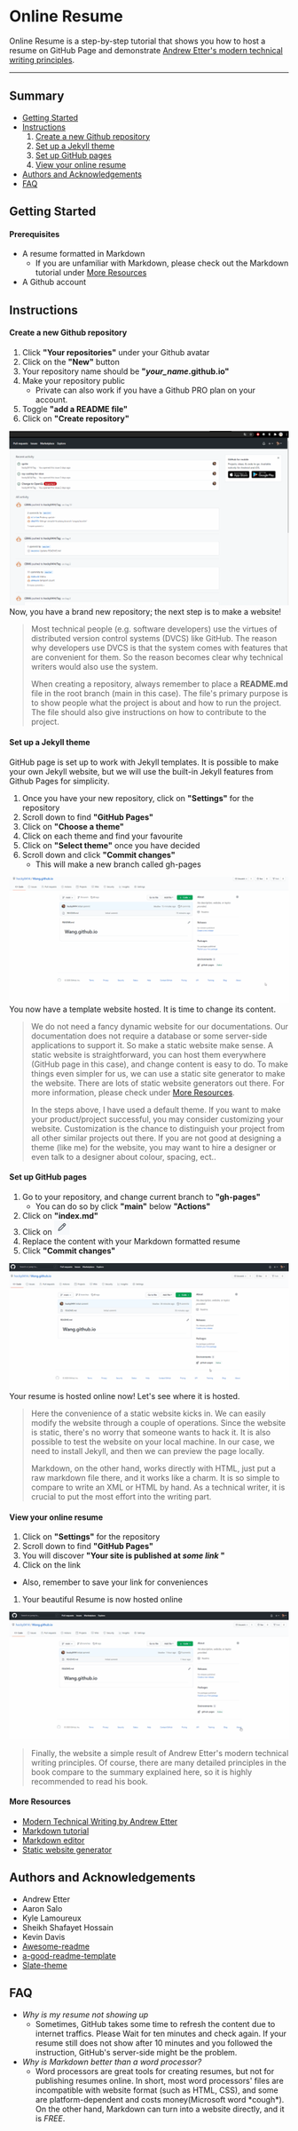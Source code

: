 # Online Resume

Online Resume is a step-by-step tutorial that shows you how to host a resume on GitHub Page and demonstrate [Andrew Etter's modern technical writing principles](https://www.amazon.ca/Modern-Technical-Writing-Introduction-Documentation-ebook/dp/B01A2QL9SS).
****
## Summary
  - [Getting Started](#Getting-Started)
  - [Instructions](#Instructions)  
    1. [Create a new Github repository](#Create-a-new-Github-repository)
    1. [Set up a Jekyll theme](#Set-up-a-Jekyll-theme)
    1. [Set up GitHub pages](#Set-up-GitHub-pages)
    1. [View your online resume](#View-your-online-resume)
  - [Authors and Acknowledgements](#Authors-and-Acknowledgements)
  - [FAQ](#FAQ)

## Getting Started
#### Prerequisites
  - A resume formatted in Markdown  
    - If you are unfamiliar with Markdown, please check out the Markdown tutorial under [More Resources](#More-Resources)
  - A Github account  

## Instructions
####  Create a new Github repository
1. Click **"Your repositories"** under your Github avatar
1. Click on the **"New"** button
1. Your repository name should be **"_your_name_.github.io"**
1. Make your repository public
   * Private can also work if you have a Github PRO plan on your account.
1. Toggle **"add a README file"**
1. Click on **"Create repository"**

![repo_demo](/img/create_repo.gif "Create a new Github repository")
Now, you have a brand new repository; the next step is to make a website!

>Most technical people (e.g. software developers) use the virtues of distributed version control systems (DVCS) like GitHub. The reason why developers use DVCS is that the system comes with features that are convenient for them. So the reason becomes clear why technical writers would also use the system.
>
>When creating a repository, always remember to place a **README.md** file in the root branch (main in this case). The file's primary purpose is to show people what the project is about and how to run the project. The file should also give instructions on how to contribute to the project.

####  Set up a Jekyll theme
  GitHub page is set up to work with Jekyll templates. It is possible to make your own Jekyll website, but we will use the built-in Jekyll features from Github Pages for simplicity.  

1. Once you have your new repository, click on **"Settings"** for the repository
1. Scroll down to find **"GitHub Pages"**
1. Click on **"Choose a theme"**
1. Click on each theme and find your favourite
1. Click on **"Select theme"** once you have decided
1. Scroll down and click **"Commit changes"**  
   - This will make a new branch called gh-pages

![theme_demo](/img/create_theme.gif "Set up a Jekyll theme")
You now have a template website hosted. It is time to change its content.

>We do not need a fancy dynamic website for our documentations. Our documentation does not require a database or some server-side applications to support it. So make a static website make sense. A static website is straightforward, you can host them everywhere (GitHub page in this case), and change content is easy to do. To make things even simpler for us, we can use a static site generator to make the website. There are lots of static website generators out there. For more information, please check under [More Resources](#More-Resources).
>
>In the steps above, I have used a default theme. If you want to make your product/project successful, you may consider customizing your website. Customization is the chance to distinguish your project from all other similar projects out there. If you are not good at designing a theme (like me) for the website,  you may want to hire a designer or even talk to a designer about colour, spacing, ect..
####  Set up GitHub pages
1. Go to your repository, and change current branch to **"gh-pages"**
   - You can do so by click **"main"** below **"Actions"**
1. Click on **"index.md"**
1. Click on ![Edit this file](/img/pen.PNG "pen icon")
1. Replace the content with your Markdown formatted resume
1. Click **"Commit changes"**

![content_demo](/img/change_content.gif "Change content to resume")
 Your resume is hosted online now! Let's see where it is hosted.

>Here the convenience of a static website kicks in. We can easily modify the website through a couple of operations. Since the website is static, there's no worry that someone wants to hack it. It is also possible to test the website on your local machine. In our case, we need to install Jekyll, and then we can preview the page locally.
>
>Markdown, on the other hand, works directly with HTML, just put a raw markdown file there, and it works like a charm. It is so simple to compare to write an XML or HTML by hand. As a technical writer, it is crucial to put the most effort into the writing part.

####  View your online resume
1. Click on **"Settings"** for the repository
1. Scroll down to find **"GitHub Pages"**
1. You will discover **"Your site is published at _some link_ "**
1. Click on the link  
  - Also, remember to save your link for conveniences
1. Your beautiful Resume is now hosted online

![view_demo](/img/view.gif "View your online resume")

>Finally, the website a simple result of Andrew Etter's modern technical writing principles. Of course, there are many detailed principles in the book compare to the summary explained here, so it is highly recommended to read his book.

#### More Resources
- [Modern Technical Writing by Andrew Etter](https://www.amazon.ca/Modern-Technical-Writing-Introduction-Documentation-ebook/dp/B01A2QL9SS)
- [Markdown tutorial](https://www.markdowntutorial.com/)  
- [Markdown editor](https://www.shopify.com/partners/blog/10-of-the-best-markdown-editors)
- [Static website generator](https://snipcart.com/blog/choose-best-static-site-generator)
## Authors and Acknowledgements
-  Andrew Etter
-  Aaron Salo
-  Kyle Lamoureux
-  Sheikh Shafayet Hossain
-  Kevin Davis
-  [Awesome-readme](https://github.com/matiassingers/awesome-readme)
-  [a-good-readme-template](https://github.com/PurpleBooth/a-good-readme-template)
-  [Slate-theme](https://github.com/pages-themes/slate)

## FAQ
- _Why is my resume not showing up_
  - Sometimes, GitHub takes some time to refresh the content due to internet traffics. Please Wait for ten minutes and check again. If your resume still does not show after 10 minutes and you followed the instruction, GitHub's server-side might be the problem.
- _Why is Markdown better than a word processor?_  
  -  Word processors are great tools for creating resumes, but not for publishing resumes online. In short, most word processors' files are incompatible with website format (such as HTML, CSS), and some are platform-dependent and costs money(Microsoft word \*cough\*). On the other hand, Markdown can turn into a website directly, and it is *FREE*.
